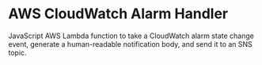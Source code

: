 # AWS CloudWatch Alarm Handler
JavaScript AWS Lambda function to take a CloudWatch alarm state change event, generate a human-readable notification body, and send it to an SNS topic.
